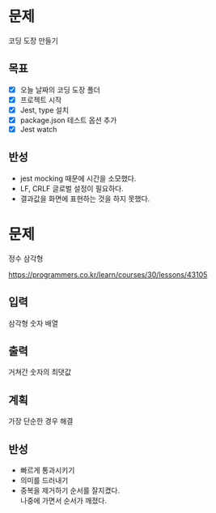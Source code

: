 # 문제
코딩 도장 만들기
## 목표
- [x] 오늘 날짜의 코딩 도장 폴더
- [x] 프로젝트 시작
- [x] Jest, type 설치
- [x] package.json 테스트 옵션 추가
- [x] Jest watch
## 반성
- jest mocking 때문에 시간을 소모했다.
- LF, CRLF 글로벌 설정이 필요하다.
- 결과값을 화면에 표현하는 것을 하지 못했다. 

# 문제 
정수 삼각형

https://programmers.co.kr/learn/courses/30/lessons/43105

## 입력
삼각형 숫자 배열
## 출력
거쳐간 숫자의 최댓값
## 계획
가장 단순한 경우 해결
## 반성
- 빠르게 통과시키기
- 의미를 드러내기
- 중복을 제거하기
순서를 잘지켰다.  
나중에 가면서 순서가 깨졌다.  